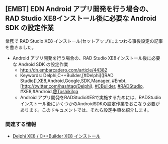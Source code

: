 ## [EMBT] EDN Android アプリ開発を行う場合の、RAD Studio XE8インストール後に必要な Android SDK の設定作業

業務で RAD Studio XE8 インストール(セットアップ)にまつわる事後設定の記事を書きました。

* Android アプリ開発を行う場合の、RAD Studio XE8インストール後に必要な Android SDK の設定作業
  * http://dn.embarcadero.com/article/44382
  * Keywords: Delphi,C++Builder,[#Delphi]([RAD Studio]],XE8,Android,Google,SDK,Manager, #Embt,[http://twitter.com/hashtag/Delphi), [#CBuilder](http://twitter.com/hashtag/CBuilder), [#RADStudio](http://twitter.com/hashtag/RADStudio), #XE8,#Android,[@ToshikiIga](http://twitter.com/ToshikiIga)
  * Android アプリ開発をRADStudioXE8で実施するためには、RADStudioインストール後にいくつかのAndroidSDKの設定作業をおこなう必要があります。このドキュメントでは、それら設定手順を紹介します。



### 関連する情報


* [Delphi XE8 / C++Builder XE8 インストール](https://igapyon.github.io/diary/2015/ig150418.html)
